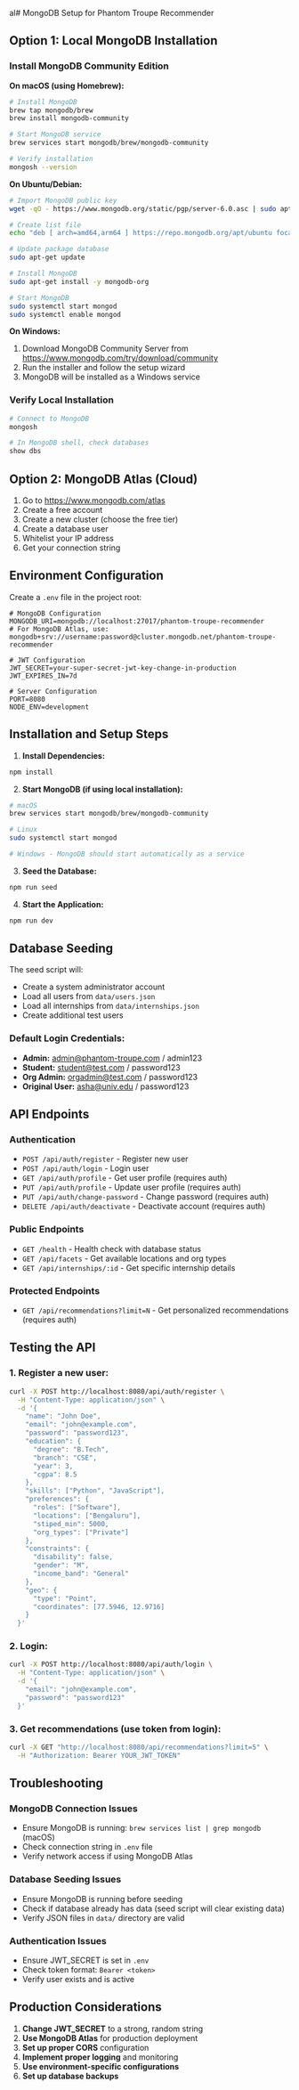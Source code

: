 al# MongoDB Setup for Phantom Troupe Recommender

## Option 1: Local MongoDB Installation

### Install MongoDB Community Edition

**On macOS (using Homebrew):**
```bash
# Install MongoDB
brew tap mongodb/brew
brew install mongodb-community

# Start MongoDB service
brew services start mongodb/brew/mongodb-community

# Verify installation
mongosh --version
```

**On Ubuntu/Debian:**
```bash
# Import MongoDB public key
wget -qO - https://www.mongodb.org/static/pgp/server-6.0.asc | sudo apt-key add -

# Create list file
echo "deb [ arch=amd64,arm64 ] https://repo.mongodb.org/apt/ubuntu focal/mongodb-org/6.0 multiverse" | sudo tee /etc/apt/sources.list.d/mongodb-org-6.0.list

# Update package database
sudo apt-get update

# Install MongoDB
sudo apt-get install -y mongodb-org

# Start MongoDB
sudo systemctl start mongod
sudo systemctl enable mongod
```

**On Windows:**
1. Download MongoDB Community Server from https://www.mongodb.com/try/download/community
2. Run the installer and follow the setup wizard
3. MongoDB will be installed as a Windows service

### Verify Local Installation
```bash
# Connect to MongoDB
mongosh

# In MongoDB shell, check databases
show dbs
```

## Option 2: MongoDB Atlas (Cloud)

1. Go to https://www.mongodb.com/atlas
2. Create a free account
3. Create a new cluster (choose the free tier)
4. Create a database user
5. Whitelist your IP address
6. Get your connection string

## Environment Configuration

Create a `.env` file in the project root:

```env
# MongoDB Configuration
MONGODB_URI=mongodb://localhost:27017/phantom-troupe-recommender
# For MongoDB Atlas, use: mongodb+srv://username:password@cluster.mongodb.net/phantom-troupe-recommender

# JWT Configuration
JWT_SECRET=your-super-secret-jwt-key-change-in-production
JWT_EXPIRES_IN=7d

# Server Configuration
PORT=8080
NODE_ENV=development
```

## Installation and Setup Steps

1. **Install Dependencies:**
```bash
npm install
```

2. **Start MongoDB (if using local installation):**
```bash
# macOS
brew services start mongodb/brew/mongodb-community

# Linux
sudo systemctl start mongod

# Windows - MongoDB should start automatically as a service
```

3. **Seed the Database:**
```bash
npm run seed
```

4. **Start the Application:**
```bash
npm run dev
```

## Database Seeding

The seed script will:
- Create a system administrator account
- Load all users from `data/users.json`
- Load all internships from `data/internships.json`
- Create additional test users

### Default Login Credentials:
- **Admin:** admin@phantom-troupe.com / admin123
- **Student:** student@test.com / password123
- **Org Admin:** orgadmin@test.com / password123
- **Original User:** asha@univ.edu / password123

## API Endpoints

### Authentication
- `POST /api/auth/register` - Register new user
- `POST /api/auth/login` - Login user
- `GET /api/auth/profile` - Get user profile (requires auth)
- `PUT /api/auth/profile` - Update user profile (requires auth)
- `PUT /api/auth/change-password` - Change password (requires auth)
- `DELETE /api/auth/deactivate` - Deactivate account (requires auth)

### Public Endpoints
- `GET /health` - Health check with database status
- `GET /api/facets` - Get available locations and org types
- `GET /api/internships/:id` - Get specific internship details

### Protected Endpoints
- `GET /api/recommendations?limit=N` - Get personalized recommendations (requires auth)

## Testing the API

### 1. Register a new user:
```bash
curl -X POST http://localhost:8080/api/auth/register \
  -H "Content-Type: application/json" \
  -d '{
    "name": "John Doe",
    "email": "john@example.com",
    "password": "password123",
    "education": {
      "degree": "B.Tech",
      "branch": "CSE",
      "year": 3,
      "cgpa": 8.5
    },
    "skills": ["Python", "JavaScript"],
    "preferences": {
      "roles": ["Software"],
      "locations": ["Bengaluru"],
      "stiped_min": 5000,
      "org_types": ["Private"]
    },
    "constraints": {
      "disability": false,
      "gender": "M",
      "income_band": "General"
    },
    "geo": {
      "type": "Point",
      "coordinates": [77.5946, 12.9716]
    }
  }'
```

### 2. Login:
```bash
curl -X POST http://localhost:8080/api/auth/login \
  -H "Content-Type: application/json" \
  -d '{
    "email": "john@example.com",
    "password": "password123"
  }'
```

### 3. Get recommendations (use token from login):
```bash
curl -X GET "http://localhost:8080/api/recommendations?limit=5" \
  -H "Authorization: Bearer YOUR_JWT_TOKEN"
```

## Troubleshooting

### MongoDB Connection Issues
- Ensure MongoDB is running: `brew services list | grep mongodb` (macOS)
- Check connection string in `.env` file
- Verify network access if using MongoDB Atlas

### Database Seeding Issues
- Ensure MongoDB is running before seeding
- Check if database already has data (seed script will clear existing data)
- Verify JSON files in `data/` directory are valid

### Authentication Issues
- Ensure JWT_SECRET is set in `.env`
- Check token format: `Bearer <token>`
- Verify user exists and is active

## Production Considerations

1. **Change JWT_SECRET** to a strong, random string
2. **Use MongoDB Atlas** for production deployment
3. **Set up proper CORS** configuration
4. **Implement proper logging** and monitoring
5. **Use environment-specific configurations**
6. **Set up database backups**
